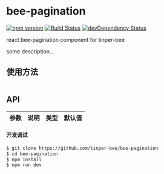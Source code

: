 # bee-pagination
[![npm version](https://img.shields.io/npm/v/bee-pagination.svg)](https://www.npmjs.com/package/bee-pagination)
[![Build Status](https://img.shields.io/travis/tinper-bee/generator-tinper-bee/master.svg)](https://travis-ci.org/tinper-bee/bee-pagination)
[![devDependency Status](https://img.shields.io/david/dev/tinper-bee/bee-pagination.svg)](https://david-dm.org/tinper-bee/bee-pagination#info=devDependencies)


react bee-pagination component for tinper-bee

some description...

## 使用方法

```js

```



## API

|参数|说明|类型|默认值|
|:--|:---:|:--:|---:|

#### 开发调试

```sh
$ git clone https://github.com/tinper-bee/bee-pagination
$ cd bee-pagination
$ npm install
$ npm run dev
```
